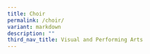 ```yaml
---
title: Choir
permalink: /choir/
variant: markdown
description: ""
third_nav_title: Visual and Performing Arts
---
```

